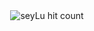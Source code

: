 <div align="center">
    <img src="https://count.getloli.com/get/@:seylu?theme=asoul" alt="seyLu hit count">
</div>

